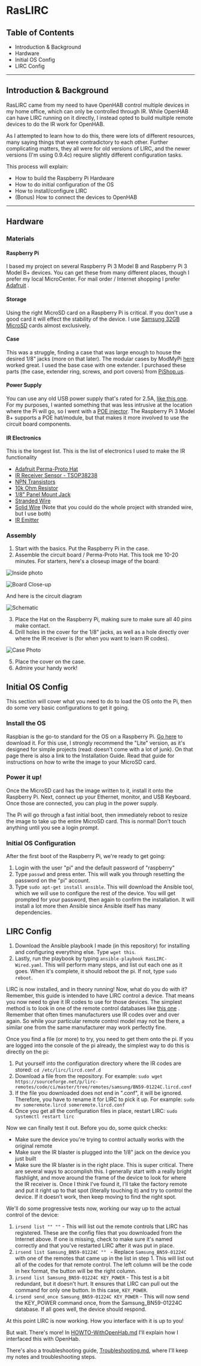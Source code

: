# RasLIRC
## Table of Contents
  * Introduction & Background
  * Hardware
  * Initial OS Config
  * LIRC Config
---
## Introduction & Background

RasLIRC came from my need to have OpenHAB control multiple devices in my home office, which can only be controlled through IR.  While OpenHAB can have LIRC running on it directly, I instead opted to build multiple remote devices to do the IR work for OpenHAB.

As I attempted to learn how to do this, there were lots of different resources, many saying things that were contradictory to each other.  Further complicating matters, they all were for old versions of LIRC, and the newer versions (I'm using 0.9.4c) require slightly different configuration tasks.

This process will explain:
  * How to build the Raspberry Pi Hardware
  * How to do initial configuration of the OS
  * How to install/configure LIRC
  * (Bonus) How to connect the devices to OpenHAB
 
---
## Hardware

### Materials

#### Raspberry Pi
I based my project on several Raspberry Pi 3 Model B and Raspberry Pi 3 Model B+ devices.  You can get these from many different places, though I prefer my local MicroCenter.  For mail order / Internet shopping I prefer [Adafruit](www.adafruit.com) .

#### Storage
Using the right MicroSD card on a Raspberry Pi is critical.  If you don't use a good card it will effect the stability of the device.  I use [Samsung 32GB MicroSD](https://www.amazon.com/Samsung-MicroSD-Adapter-MB-ME32GA-AM/dp/B06XWN9Q99/ref=sr_1_2) cards almost exclusively.

#### Case
This was a struggle, finding a case that was large enough to house the desired 1/8" jacks (more on that later).  The modular cases by ModMyPi [here](https://www.modmypi.com/raspberry-pi/cases-183/raspberry-pi-b-plus2-and-3-cases-1122/plastic-cases-1142/modmypi-modular-rpi-b-plus-case-black) worked great.  I used the base case with one extender.  I purchased these parts (the case, extender ring, screws, and port covers) from [PiShop.us](https://www.pishop.us/product/modmypi-modular-rpi-b23-case-black/).

#### Power Supply
You can use any old USB power supply that's rated for 2.5A, [like this one](https://www.adafruit.com/product/1995).  For my purposes, I wanted something that was less intrusive at the location where the Pi will go, so I went with a [POE injector](https://www.amazon.com/gp/product/B07CNKX14C/ref=oh_aui_search_detailpage?ie=UTF8&psc=1).  The Raspberry Pi 3 Model B+ supports a POE hat/module, but that makes it more involved to use the circuit board components.

#### IR Electronics
This is the longest list.  This is the list of electronics I used to make the IR functionality
  * [Adafruit Perma-Proto Hat](https://www.adafruit.com/product/2310)
  * [IR Receiver Sensor - TSOP38238](https://www.adafruit.com/product/157)
  * [NPN Transistors](https://www.adafruit.com/product/756)
  * [10k Ohm Resistor](https://www.adafruit.com/product/2784)
  * [1/8" Panel Mount Jack](https://www.adafruit.com/product/3692)
  * [Stranded Wire](https://www.adafruit.com/product/3111)  
  * [Solid Wire](https://www.adafruit.com/product/1311) (Note that you could do the whole project with stranded wire, but I use both)
  * [IR Emitter](https://www.amazon.com/Cmple-Extender-Stick-Infrared-Extension/dp/B004WLA25G/ref=sr_1_5)
  
 ### Assembly

1. Start with the basics.  Put the Raspberry Pi in the case.
2. Assemble the circuit board / Perma-Proto Hat.  This took me 10-20 minutes.  For starters, here's a closeup image of the board:

![Inside photo](https://github.com/mediamanrit/RasLIRC/raw/master/Resources/Inside%20Case.jpg)

![Board Close-up](https://github.com/mediamanrit/RasLIRC/raw/master/Resources/Board%20Close-Up.jpg)

And here is the circuit diagram

![Schematic](https://github.com/mediamanrit/RasLIRC/raw/master/Resources/RasLIRC%20Schematic.png)

3. Place the Hat on the Raspberry Pi, making sure to make sure all 40 pins make contact.
4. Drill holes in the cover for the 1/8" jacks, as well as a hole directly over where the IR receiver is (for when you want to learn IR codes).

![Case Photo](https://github.com/mediamanrit/RasLIRC/raw/master/Resources/Case.jpg)

5. Place the cover on the case.
6. Admire your handy work!

## Initial OS Config
This section will cover what you need to do to load the OS onto the Pi, then do some very basic configurations to get it going.

### Install the OS
Raspbian is the go-to standard for the OS on a Raspberry Pi.  [Go here](https://www.raspberrypi.org/downloads/raspbian/) to download it.  For this use, I strongly recommend the "Lite" version, as it's designed for simple projects (read: doesn't come with a lot of junk).  On that page there is also a link to the Installation Guide.  Read that guide for instructions on how to write the image to your MicroSD card.

### Power it up!
Once the MicroSD card has the image written to it, install it onto the Raspberry Pi.  Next, connect up your Ethernet, monitor, and USB Keyboard.  Once those are connected, you can plug in the power supply.

The Pi will go through a fast initial boot, then immediately reboot to resize the image to take up the entire MicroSD card.  This is normal!  Don't touch anything until you see a login prompt.

### Initial OS Configuration
After the first boot of the Raspberry Pi, we're ready to get going:
1. Login with the user "pi" and the default password of "raspberry"
2. Type `passwd` and press enter.  This will walk you through resetting the password on the "pi" account.
3. Type `sudo apt-get install ansible`.  This will download the Ansible tool, which we will use to configure the rest of the device.  You will get prompted for your password, then again to confirm the installation.  It will install a lot more then Ansible since Ansible itself has many dependencies.

## LIRC Config
1. Download the Ansible playbook I made (in this repository) for installing and configuring everything else.  Type `wget this`.
2. Lastly, run the playbook by typing `ansible-playbook RasLIRC-Wired.yaml`.  This will perform many steps, and list out each one as it goes.  When it's complete, it should reboot the pi.  If not, type `sudo reboot`.

LIRC is now installed, and in theory running!  Now, what do you do with it?  Remember, this guide is intended to have LIRC control a device.  That means you now need to give it IR codes to use for those devices.  The simplest method is to look in one of the remote control databases like [this one](https://sourceforge.net/p/lirc-remotes/code/ci/master/tree/remotes/) .  Remember that often times manufacturers use IR codes over and over again.  So while your particular remote control model may not be there, a similar one from the same manufacturer may work perfectly fine.

Once you find a file (or more) to try, you need to get them onto the pi.  If you are logged into the console of the pi already, the simplest way to do this is directly on the pi:
1. Put yourself into the configuration directory where the IR codes are stored: `cd /etc/lirc/lircd.conf.d`
2. Download a file from the repository.  For example: `sudo wget https://sourceforge.net/p/lirc-remotes/code/ci/master/tree/remotes/samsung/BN59-01224C.lircd.conf`
3. If the file you downloaded does not end in ".conf", it will be ignored.  Therefore, you have to rename it for LIRC to pick it up.  For example: `sudo mv someremote.lircd someremote.lircd.conf`
4. Once you get all the configuration files in place, restart LIRC: `sudo systemctl restart lirc`

Now we can finally test it out.  Before you do, some quick checks:
  * Make sure the device you're trying to control actually works with the original remote
  * Make sure the IR blaster is plugged into the 1/8" jack on the device you just built
  * Make sure the IR blaster is in the right place.  This is super critical.  There are several ways to accomplish this.  I generally start with a really bright flashlight, and move around the frame of the device to look for where the IR receiver is.  Once I think I've found it, I'll take the factory remote and put it right up to that spot (literally touching it) and try to control the device.  If it doesn't work, then keep moving to find the right spot.

We'll do some progressive tests now, working our way up to the actual control of the device:
1. `irsend list "" ""` - This will list out the remote controls that LIRC has registered.  These are the config files that you downloaded from the Internet above.  If one is missing, check to make sure it's named correctly and that you've restarted LIRC after it was put in place.
2. `irsend list Samsung_BN59-01224C "" ` - Replace `Samsung_BN59-01224C` with one of the remotes that came up in the list in step 1.  This will list out all of the codes for that remote control.  The left column will be the code in hex format, the button will be the right column.
3. `irsend list Samsung_BN59-01224C KEY_POWER` - This test is a bit redundant, but it doesn't hurt.  It ensures that LIRC can pull out the command for only one button.  In this case, `KEY_POWER`.
4. `irsend send_once Samsung_BN59-01224C KEY_POWER` - This will now send the KEY_POWER command once, from the Samsung_BN59-01224C database.  If all goes well, the device should respond.

At this point LIRC is now working.  How you interface with it is up to you!

But wait.  There's more!  In [HOWTO-WithOpenHab.md](https://github.com/mediamanrit/RasLIRC/blob/master/HOWTO-WithOpenHab.md) I'll explain how I interfaced this with OpenHab.

There's also a troubleshooting guide, [Troubleshooting.md](https://github.com/mediamanrit/RasLIRC/blob/master/Troubleshooting.md), where I'll keep my notes and troubleshooting steps.








